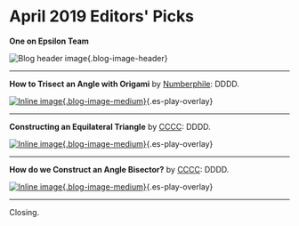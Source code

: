 # April 2019 Editors' Picks 

**One on Epsilon Team**

![Blog header image](https://es-app.com/assets/nswns1.jpg){.blog-image-header}


---
**How to Trisect an Angle with Origami** by [Numberphile](https://www.youtube.com/user/numberphile): DDDD.

[![Inline image](https://i.ytimg.com/vi/SL2lYcggGpc/mqdefault.jpg
){.blog-image-medium}](https://epsilonstream.com/video/cgggpc){.es-play-overlay}

---
**Constructing an Equilateral Triangle** by [CCCC](https://www.youtube.com/channel/UCX440GeRutiFNrkjuQAyw_A): DDDD.

[![Inline image](https://i.ytimg.com/vi/t-ZtoNhEYWQ/mqdefault.jpg
){.blog-image-medium}](https://epsilonstream.com/video/nheywq/){.es-play-overlay}


---
**How do we Construct an Angle Bisector?** by [CCCC](https://www.youtube.com/channel/UCiTjCIT_9EXV1Wp1cY0zaUA): DDDD.

[![Inline image](https://i.ytimg.com/vi/_JpwlTasQJ8/mqdefault.jpg
){.blog-image-medium}](https://epsilonstream.com/video/tasqj8/){.es-play-overlay}

---
Closing.
